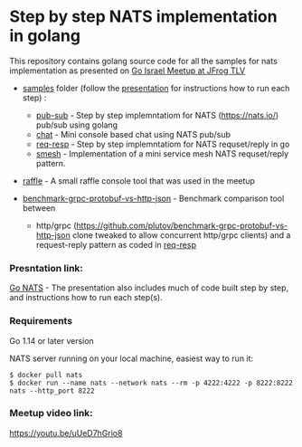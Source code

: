 # Step by step NATS implementation in golang
This repository contains golang source code for all the samples for nats implementation as presented on [Go Israel Meetup at JFrog TLV](https://www.meetup.com/Go-Israel/events/284585914/)

- [samples](https://github.com/guybrand/go-nats-step-by-step/tree/main/samples) folder (follow the [presentation](https://docs.google.com/presentation/d/1DBwhDyXLQ-lUEekAshG9H8bWd6YtZWvkYhkdgN5gSDY) for instructions how to run each step) :
  - [pub-sub](https://github.com/guybrand/go-nats-step-by-step/tree/main/samples/pub-sub) - Step by step implemntatiom for NATS (https://nats.io/) pub/sub using golang
  - [chat](https://github.com/guybrand/go-nats-step-by-step/tree/main/samples/chat) - Mini console based chat using NATS pub/sub
  - [req-resp](https://github.com/guybrand/go-nats-step-by-step/tree/main/samples/req-resp) - Step by step implemntatiom for NATS requset/reply in go
  - [smesh](https://github.com/guybrand/go-nats-step-by-step/tree/main/samples/smesh) - Implementation of a mini service mesh NATS requset/reply pattern.

- [raffle](https://github.com/guybrand/go-nats-step-by-step/tree/main/raffle) - A small raffle console tool that was used in the meetup

- [benchmark-grpc-protobuf-vs-http-json](https://github.com/guybrand/go-nats-step-by-step/tree/main/benchmark-grpc-protobuf-vs-http-json) - Benchmark comparison tool between 
  - http/grpc (https://github.com/plutov/benchmark-grpc-protobuf-vs-http-json clone tweaked to allow concurrent http/grpc clients) 
    and a request-reply pattern as coded in [req-resp](https://github.com/guybrand/go-nats-step-by-step/tree/main/samples/req-resp)
    

### Presntation link:
[Go NATS](https://docs.google.com/presentation/d/1DBwhDyXLQ-lUEekAshG9H8bWd6YtZWvkYhkdgN5gSDY) - 
The presentation also includes much of code built step by step, and instructions how to run each step(s).

### Requirements
Go 1.14 or later version

NATS server running on your local machine, easiest way to run it:
```
$ docker pull nats
$ docker run --name nats --network nats --rm -p 4222:4222 -p 8222:8222 nats --http_port 8222
```

### Meetup video link:
https://youtu.be/uUeD7hGrio8
